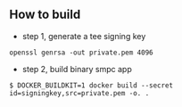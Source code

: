 
## How to build

- step 1, generate a tee signing key

```
openssl genrsa -out private.pem 4096
```

- step 2, build binary smpc app

```
$ DOCKER_BUILDKIT=1 docker build --secret id=signingkey,src=private.pem -o. .
```

